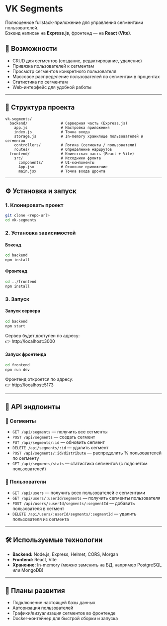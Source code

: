 # VK Segments

Полноценное fullstack-приложение для управления сегментами пользователей.  
Бэкенд написан на **Express.js**, фронтенд — на **React (Vite)**.  

## 🚀 Возможности

- CRUD для сегментов (создание, редактирование, удаление)
- Привязка пользователей к сегментам
- Просмотр сегментов конкретного пользователя
- Массовое распределение пользователей по сегментам в процентах
- Статистика по сегментам
- Web-интерфейс для удобной работы

---

## 📂 Структура проекта

```
vk-segments/
  backend/               # Серверная часть (Express.js)
    app.js               # Настройка приложения
    index.js             # Точка входа
    storage.js           # In-memory хранилище пользователей и сегментов
    controllers/         # Логика (сегменты / пользователи)
    routes/              # Определение маршрутов
  frontend/              # Клиентская часть (React + Vite)
    src/                 # Исходники фронта
      components/        # UI-компоненты
      App.jsx            # Основное приложение
      main.jsx           # Точка входа фронта
```

---

## ⚙️ Установка и запуск

### 1. Клонировать проект
```bash
git clone <repo-url>
cd vk-segments
```

### 2. Установка зависимостей

#### Бэкенд
```bash
cd backend
npm install
```

#### Фронтенд
```bash
cd ../frontend
npm install
```

### 3. Запуск

#### Запуск сервера
```bash
cd backend
npm start
```
Сервер будет доступен по адресу:  
👉 http://localhost:3000

#### Запуск фронтенда
```bash
cd frontend
npm run dev
```
Фронтенд откроется по адресу:  
👉 http://localhost:5173

---

## 📡 API эндпоинты

### 🔹 Сегменты
- `GET /api/segments` — получить все сегменты
- `POST /api/segments` — создать сегмент
- `PUT /api/segments/:id` — обновить сегмент
- `DELETE /api/segments/:id` — удалить сегмент
- `POST /api/segments/:id/distribute` — распределить % пользователей по сегменту
- `GET /api/segments/stats` — статистика сегментов (с подсчетом пользователей)

### 🔹 Пользователи
- `GET /api/users` — получить всех пользователей с сегментами
- `GET /api/users/:userId/segments` — получить сегменты пользователя
- `POST /api/users/:userId/segments/:segmentId` — добавить пользователя в сегмент
- `DELETE /api/users/:userId/segments/:segmentId` — удалить пользователя из сегмента

---

## 🛠 Используемые технологии

- **Backend:** Node.js, Express, Helmet, CORS, Morgan
- **Frontend:** React, Vite
- **Хранение:** In-memory (можно заменить на БД, например PostgreSQL или MongoDB)

---

## 🔮 Планы развития

- Подключение настоящей базы данных
- Авторизация пользователей
- Графики/визуализация сегментов во фронтенде
- Docker-контейнер для быстрой сборки и запуска
